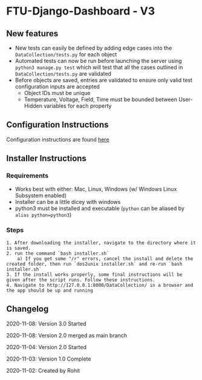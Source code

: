 # FTU-Django-Dashboard - V3
## New features
- New tests can easily be defined by adding edge cases into the `DataCollection/tests.py` for each object
- Automated tests can now be run before launching the server using `python3 manage.py test` which will test that all the cases outlined in `DataCollection/tests.py` are validated
- Before objects are saved, entries are validated to ensure only valid test configuration inputs are accepted
	- Object IDs must be unique
	- Temperature, Voltage, Field, Time must be bounded between User-Hidden variables for each property

## Configuration Instructions
Configuration instructions are found [here](https://www.youtube.com/watch?v=tXPInUTOc4o&ab_channel=FTUReliability)

## Installer Instructions

### Requirements
- Works best with either: Mac, Linux, Windows (w/ Windows Linux Subsystem enabled)
- Installer can be a little dicey with windows
- python3 must be installed and executable (`python` can be aliased by `alias python=python3`)

### Steps
	1. After downloading the installer, navigate to the directory where it is saved.
	2. run the command `bash installer.sh`
		a) If you get some "/r" errors, cancel the install and delete the created folder, then run `dos2unix installer.sh` and re-run `bash installer.sh`
	3. If the install works properly, some final instructions will be given after the script runs. Follow these instructions.
	4. Navigate to http://127.0.0.1:8000/DataCollection/ in a browser and the app should be up and running

## Changelog
2020-11-08: Version 3.0 Started

2020-11-08: Version 2.0 merged as main branch

2020-11-04: Version 2.0 Started

2020-11-03: Version 1.0 Complete

2020-11-02: Created by Rohit
